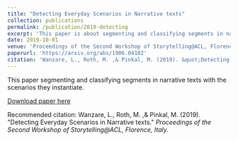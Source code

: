 ```yaml
---
title: "Detecting Everyday Scenarios in Narrative texts"
collection: publications
permalink: /publication/2019-detecting
excerpt: 'This paper is about segmenting and classifying segments in narrative texts with the scenarios they instantiate.'
date: 2019-10-01
venue: 'Proceedings of the Second Workshop of Storytelling@ACL, Florence, Italy.'
paperurl: 'https://arxiv.org/abs/1906.04102'
citation: 'Wanzare, L., Roth, M. ,& Pinkal, M. (2019). &quot;Detecting Everyday Scenarios in Narrative texts.&quot; <i>  Proceedings of the Second Workshop of Storytelling@ACL, Florence, Italy.</i>'
---
```

 
This paper segmenting and classifying segments in narrative texts with the scenarios they instantiate.

[Download paper here](https://arxiv.org/abs/1906.04102)

Recommended citation: Wanzare, L., Roth, M. ,& Pinkal, M. (2019). "Detecting Everyday Scenarios in Narrative texts." <i>  Proceedings of the Second Workshop of Storytelling@ACL, Florence, Italy.</i>